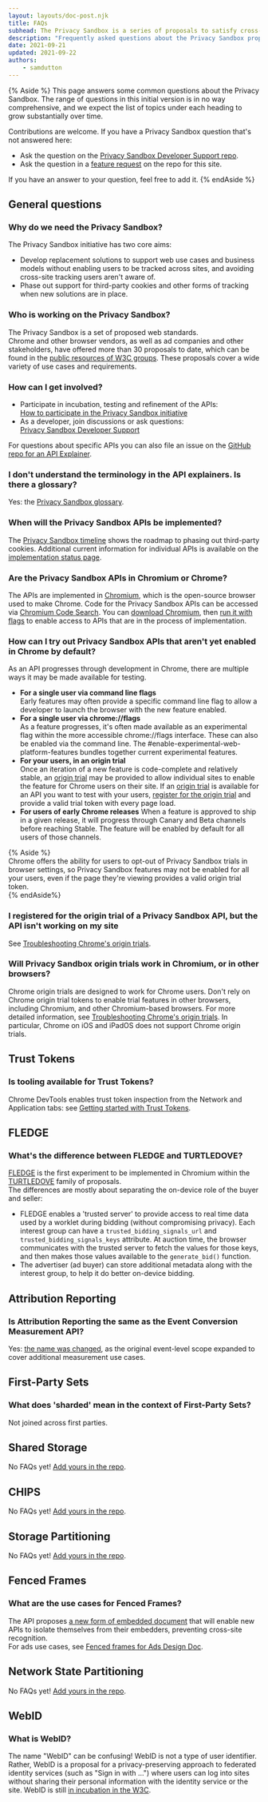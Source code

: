 ```yaml
---
layout: layouts/doc-post.njk
title: FAQs
subhead: The Privacy Sandbox is a series of proposals to satisfy cross-site use cases without third-party cookies or other tracking mechanisms.
description: "Frequently asked questions about the Privacy Sandbox proposals"
date: 2021-09-21
updated: 2021-09-22
authors:
	- samdutton
---
```


{% Aside %}
This page answers some common questions about the Privacy Sandbox. The range of questions in this
initial version is in no way comprehensive, and we expect the list of topics under each heading to
grow substantially over time.

Contributions are welcome.  If you have a Privacy Sandbox question that's not answered here:

-  Ask the question on the
   [Privacy Sandbox Developer Support repo](https://github.com/GoogleChromeLabs/privacy-sandbox-dev-support).
-  Ask the question in a
   [feature request](https://github.com/GoogleChrome/developer.chrome.com/issues/new?assignees=&labels=feature+request%2CP2&template=feature_request.md&title=)
   on the repo for this site.

If you have an answer to your question, feel free to add it.
{% endAside %}


## General questions

### Why do we need the Privacy Sandbox?

The Privacy Sandbox initiative has two core aims:

-  Develop replacement solutions to support web use cases and business models without enabling
   users to be tracked across sites, and avoiding cross-site tracking users aren't aware of.
-  Phase out support for third-party cookies and other forms of tracking when new solutions are
   in place.

### Who is working on the Privacy Sandbox?

The Privacy Sandbox is a set of proposed web standards.  
Chrome and other browser vendors, as well as ad companies and other stakeholders, have offered more
than 30 proposals to date, which can be found in the
[public resources of W3C groups](https://github.com/w3c/web-advertising#ideas-and-proposals-links-outside-this-repo).
These proposals cover a wide variety of use cases and requirements.

### How can I get involved?

-  Participate in incubation, testing and refinement of the APIs:  
   [How to participate in the Privacy Sandbox initiative](https://developer.chrome.com/blog/privacy-sandbox-participate/)
-  As a developer, join discussions or ask questions:  
   [Privacy Sandbox Developer Support](https://github.com/GoogleChromeLabs/privacy-sandbox-dev-support)

For questions about specific APIs you can also file an issue on the [GitHub repo for an API
Explainer](https://developer.chrome.com/docs/privacy-sandbox/status/).

### I don't understand the terminology in the API explainers. Is there a glossary?

Yes: the [Privacy Sandbox glossary](https://deploy-preview-543--dcc-private.netlify.app/docs/privacy-sandbox/glossary/).

### When will the Privacy Sandbox APIs be implemented?

The [Privacy Sandbox timeline](https://privacysandbox.com/timeline/) shows the roadmap to phasing
out third-party cookies. Additional current information for individual APIs is available on the
[implementation status page](https://deploy-preview-543--dcc-private.netlify.app/docs/privacy-sandbox/status/).

### Are the Privacy Sandbox APIs in Chromium or Chrome?

The APIs are implemented in [Chromium](https://en.wikipedia.org/wiki/Chromium_(web_browser)), which
is the open-source browser used to make Chrome. Code for the Privacy Sandbox APIs can be accessed
via [Chromium Code Search](https://source.chromium.org/search?q=floc). You can [download
Chromium](http://chromium.org/getting-involved/download-chromium), then [run it with
flags](https://www.chromium.org/developers/how-tos/run-chromium-with-flags) to enable access to APIs
that are in the process of implementation.

### How can I try out Privacy Sandbox APIs that aren't yet enabled in Chrome by default?

As an API progresses through development in Chrome, there are multiple ways it may be made available
for testing.

-  **For a single user via command line flags**  
   Early features may often provide a specific command line flag to allow a developer to launch the
   browser with the new feature enabled.
-  **For a single user via chrome://flags**  
   As a feature progresses, it's often made available as an experimental flag within the more
   accessible chrome://flags interface. These can also be enabled via the command line. The
   #enable-experimental-web-platform-features bundles together current experimental features.
-  **For your users, in an origin trial**  
   Once an iteration of a new feature is code-complete and relatively stable, an [origin
   trial](https://web.dev/origin-trials) may be provided to allow individual sites to enable the
   feature for Chrome users on their site. If an [origin trial](https://web.dev/origin-trials) is
   available for an API you want to test with your users, [register for the origin
   trial](https://developer.chrome.com/origintrials/#/trials/active) and provide a valid trial
   token with every page load.
-  **For users of early Chrome releases** When a feature is approved to ship in a given release, 
   it will progress through Canary and Beta channels before reaching Stable. The feature will be 
   enabled by default for all users of those channels.

{% Aside %}  
Chrome offers the ability for users to opt-out of Privacy Sandbox trials in browser settings, so
Privacy Sandbox features may not be enabled for all your users, even if the page they're viewing
provides a valid origin trial token.  
{% endAside%}  

### I registered for the origin trial of a Privacy Sandbox API, but the API isn't working on my site

See [Troubleshooting Chrome's origin trials](https://developer.chrome.com/blog/origin-trial-troubleshooting/#chrome).

### Will Privacy Sandbox origin trials work in Chromium, or in other browsers?

Chrome origin trials are designed to work for Chrome users. Don't rely on Chrome origin trial tokens
to enable trial features in other browsers, including Chromium, and other Chromium-based browsers.
For more detailed information, 
see [Troubleshooting Chrome's origin trials](https://developer.chrome.com/blog/origin-trial-troubleshooting/#chrome).
In particular, Chrome on iOS and iPadOS does not support Chrome origin trials.


## Trust Tokens

### Is tooling available for Trust Tokens?

Chrome DevTools enables trust token inspection from the Network and Application tabs: see [Getting
started with Trust Tokens](https://web.dev/trust-tokens/#summary).


## FLEDGE

### What's the difference between FLEDGE and TURTLEDOVE?

[FLEDGE](https://deploy-preview-543--dcc-private.netlify.app/docs/privacy-sandbox/fledge) is the
first experiment to be implemented in Chromium within the
[TURTLEDOVE](https://github.com/WICG/turtledove) family of proposals.  
The differences are mostly about separating the on-device role of the buyer and seller:

-  FLEDGE enables a 'trusted server' to provide access to real time data used by a worklet
   during bidding (without compromising privacy). Each interest group can have a
   `trusted_bidding_signals_url` and `trusted_bidding_signals_keys` attribute. At auction time, the
   browser communicates with the trusted server to fetch the values for those keys, and then makes
   those values available to the `generate_bid()` function.
-  The advertiser (ad buyer) can store additional metadata along with the interest group, to help
   it do better on-device bidding.  


## Attribution Reporting

### Is Attribution Reporting the same as the Event Conversion Measurement API?

Yes: [the name was changed](https://developer.chrome.com/docs/privacy-sandbox/attribution-reporting-introduction/),
as the original event-level scope expanded to cover additional measurement use cases.


## First-Party Sets

### What does 'sharded' mean in the context of First-Party Sets?

Not joined across first parties.


## Shared Storage

No FAQs yet! [Add yours in the repo](https://github.com/GoogleChrome/developer.chrome.com/blob/main/site/en/docs/privacy-sandbox/faq/index.md).


## CHIPS

No FAQs yet! [Add yours in the repo](https://github.com/GoogleChrome/developer.chrome.com/blob/main/site/en/docs/privacy-sandbox/faq/index.md).


## Storage Partitioning

No FAQs yet! [Add yours in the repo](https://github.com/GoogleChrome/developer.chrome.com/blob/main/site/en/docs/privacy-sandbox/faq/index.md).


## Fenced Frames

### What are the use cases for Fenced Frames?

The API proposes [a new form of embedded document](https://github.com/shivanigithub/fenced-frame)
that will enable new APIs to isolate themselves from their embedders, preventing cross-site
recognition.  
For ads use cases, see
[Fenced frames for Ads Design Doc](https://docs.google.com/document/d/17rtX55WkxMcfh6ipuhP4mNULIVxUApvYt4ZYXfX2x-s/edit#heading=h.jy0hectpkl95).


## Network State Partitioning

No FAQs yet! [Add yours in the repo](https://github.com/GoogleChrome/developer.chrome.com/blob/main/site/en/docs/privacy-sandbox/faq/index.md).


## WebID

### What is WebID?

The name "WebID" can be confusing! WebID is not a type of user identifier. Rather, WebID is a
proposal for a privacy-preserving approach to federated identity services (such as "Sign in with
...") where users can log into sites without sharing their personal information with the identity
service or the site. WebID is still [in incubation in the W3C](https://github.com/WICG/WebID).

